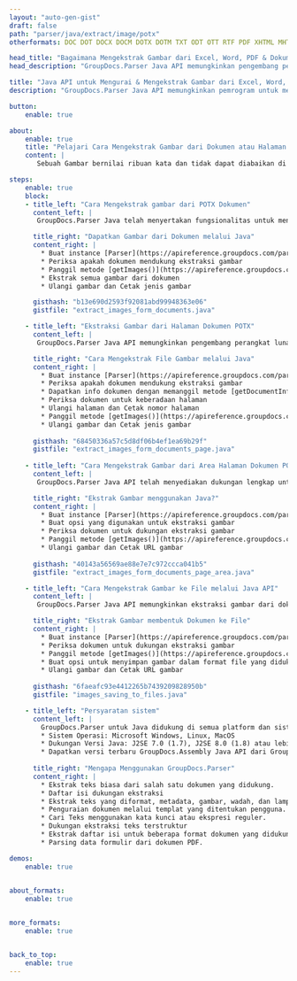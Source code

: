```yaml
---
layout: "auto-gen-gist"
draft: false
path: "parser/java/extract/image/potx"
otherformats: DOC DOT DOCX DOCM DOTX DOTM TXT ODT OTT RTF PDF XHTML MHTML MD XML EPUB FB2 CHM XLS XLT XLSX XLSM XLSB XLTX XLTM ODS CSV OTS XLA XLAM PPT PPTX  PPS POT PPSX PPTM PPSM ODP OTP PST OST EML EMLX MSG ONE 

head_title: "Bagaimana Mengekstrak Gambar dari Excel, Word, PDF & Dokumen Lain melalui Java?"
head_description: "GroupDocs.Parser Java API memungkinkan pengembang perangkat lunak untuk mengurai & mengekstrak gambar dari PDF, DOC, DOCX, PPT, PPTX, XLS, XLSX dokumen & Email di dalam Aplikasi Java."

title: "Java API untuk Mengurai & Mengekstrak Gambar dari Excel, Word, PowerPoint, PDF & Halaman Dokumen Lainnya"
description: "GroupDocs.Parser Java API memungkinkan pemrogram untuk mengekstrak gambar dari dokumen PDF, DOC, DOCX, PPT, PPTX, EML, MSG, XLS, XLSX, CSV, ODT, RTF & EPUB atau Halaman dokumen di dalam aplikasi Java."

button:
    enable: true

about:
    enable: true
    title: "Pelajari Cara Mengekstrak Gambar dari Dokumen atau Halaman Tertentu melalui Java API?"
    content: |
       Sebuah Gambar bernilai ribuan kata dan tidak dapat diabaikan di dunia visual saat ini sambil membuat konten yang menarik. Gambar dapat menjadi sumber komunikasi informasi yang hebat serta menarik perhatian pengguna. Seringkali diperlukan untuk mendapatkan gambar dari dokumen, jurnal atau presentasi dan menggunakannya di tempat lain. GroupDocs.Parser untuk Java adalah API yang kuat yang membantu pengembang perangkat lunak dan pemrogram untuk membangun solusi untuk parsing dan mengekstrak gambar atau informasi lain dari berbagai jenis dokumen. Ini juga mendukung penyimpanan gambar dalam PNG, JPEG, WebP, GIF, BMP dan format lainnya. API telah menyertakan dukungan untuk beberapa format dokumen populer, seperti PDF, format Microsoft Office: Word (DOC, DOCX), PowerPoint (PPT, PPTX), Excel (XLS, XLSX), format LibreOffice, Email, Ebooks, dan banyak lagi . Ini juga termasuk dukungan untuk beberapa fitur lanjutan yang terkait dengan penguraian dokumen, mengekstraksi teks biasa dan terstruktur, pencarian teks dengan kata kunci, mengekstrak metadata atau gambar, wadah serta lampiran dan banyak lagi.

steps:
    enable: true
    block:
    - title_left: "Cara Mengekstrak gambar dari POTX Dokumen"
      content_left: |
       GroupDocs.Parser Java telah menyertakan fungsionalitas untuk mengekstraksi gambar dari dokumen POTX. Contoh kode Java berikut menunjukkan bagaimana gambar dapat diekstraksi dari dokumen POTX dengan mudah. 

      title_right: "Dapatkan Gambar dari Dokumen melalui Java"
      content_right: |
        * Buat instance [Parser](https://apireference.groupdocs.com/parser/java/com.groupdocs.parser/Parser) 
        * Periksa apakah dokumen mendukung ekstraksi gambar
        * Panggil metode [getImages()](https://apireference.groupdocs.com/parser/java/com.groupdocs.parser/Parser#getImages()) mengekstrak semua gambar dari seluruh dokumen.
        * Ekstrak semua gambar dari dokumen
        * Ulangi gambar dan Cetak jenis gambar

      gisthash: "b13e690d2593f92081abd99948363e06"
      gistfile: "extract_images_form_documents.java"

    - title_left: "Ekstraksi Gambar dari Halaman Dokumen POTX"
      content_left: |
       GroupDocs.Parser Java API memungkinkan pengembang perangkat lunak untuk mengekstrak gambar dari dokumen POTX dengan beberapa baris kode. Kode Java di bawah ini menunjukkan ekstraksi gambar dari dokumen POTX. 

      title_right: "Cara Mengekstrak File Gambar melalui Java"
      content_right: |
        * Buat instance [Parser](https://apireference.groupdocs.com/parser/java/com.groupdocs.parser/Parser) 
        * Periksa apakah dokumen mendukung ekstraksi gambar
        * Dapatkan info dokumen dengan memanggil metode [getDocumentInfo](https://apireference.groupdocs.com/parser/java/com.groupdocs.parser/Parser#getDocumentInfo()).
        * Periksa dokumen untuk keberadaan halaman
        * Ulangi halaman dan Cetak nomor halaman
        * Panggil metode [getImages()](https://apireference.groupdocs.com/parser/java/com.groupdocs.parser/Parser#getImages()) mengekstrak semua gambar dari seluruh dokumen.
        * Ulangi gambar dan Cetak jenis gambar
     
      gisthash: "68450336a57c5d8df06b4ef1ea69b29f"
      gistfile: "extract_images_form_documents_page.java"
      
    - title_left: "Cara Mengekstrak Gambar dari Area Halaman Dokumen POTX"
      content_left: |
       GroupDocs.Parser Java API telah menyediakan dukungan lengkap untuk mengekstrak dari halaman dokumen POTX dengan mudah. Kode Java berikut menunjukkan bagaimana pemrogram dapat mengekstrak gambar dari area halaman dokumen POTX di dalam aplikasi Java mereka sendiri.

      title_right: "Ekstrak Gambar menggunakan Java?"
      content_right: |
        * Buat instance [Parser](https://apireference.groupdocs.com/parser/java/com.groupdocs.parser/Parser) 
        * Buat opsi yang digunakan untuk ekstraksi gambar
        * Periksa dokumen untuk dukungan ekstraksi gambar
        * Panggil metode [getImages()](https://apireference.groupdocs.com/parser/java/com.groupdocs.parser/Parser#getImages()) untuk mengekstrak gambar dari sudut kiri atas halaman.
        * Ulangi gambar dan Cetak URL gambar
     
      gisthash: "40143a56569ae88e7e7c972ccca041b5"
      gistfile: "extract_images_form_documents_page_area.java"

    - title_left: "Cara Mengekstrak Gambar ke File melalui Java API"
      content_left: |
       GroupDocs.Parser Java API memungkinkan ekstraksi gambar dari dokumen POTX dan menyimpan konten gambar ke file. Kode Java berikut menunjukkan bagaimana programmer dapat mengekstrak gambar dari ke file pilihan mereka di dalam aplikasi Java mereka sendiri.

      title_right: "Ekstrak Gambar membentuk Dokumen ke File"
      content_right: |
        * Buat instance [Parser](https://apireference.groupdocs.com/parser/java/com.groupdocs.parser/Parser) 
        * Periksa dokumen untuk dukungan ekstraksi gambar
        * Panggil metode [getImages()](https://apireference.groupdocs.com/parser/java/com.groupdocs.parser/Parser#getImages()) untuk mengekstrak gambar dari sudut kiri atas halaman.
        * Buat opsi untuk menyimpan gambar dalam format file yang didukung 
        * Ulangi gambar dan Cetak URL gambar
     
      gisthash: "6faeafc93e4412265b7439209828950b"
      gistfile: "images_saving_to_files.java"

    - title_left: "Persyaratan sistem"
      content_left: |
        GroupDocs.Parser untuk Java didukung di semua platform dan sistem operasi utama. Itu dapat menghasilkan dokumen dalam Microsoft Word, Excel, PowerPoint, Outlook, OpenOffice & 50+ format lainnya. Untuk panduan persyaratan sistem lengkap, silakan kunjungi persyaratan sistem sebelum menjalankan kode di bawah ini, pastikan Anda telah menginstal prasyarat berikut di sistem Anda:
        * Sistem Operasi: Microsoft Windows, Linux, MacOS
        * Dukungan Versi Java: J2SE 7.0 (1.7), J2SE 8.0 (1.8) atau lebih tinggi
        * Dapatkan versi terbaru GroupDocs.Assembly Java API dari GroupDocs [Repository](https://repository.groupdocs.com/webapp/#/artifacts/browse/tree/General/repo/com/groupdocs/groupdocs-parser)
        
      title_right: "Mengapa Menggunakan GroupDocs.Parser"
      content_right: |
        * Ekstrak teks biasa dari salah satu dokumen yang didukung.
        * Daftar isi dukungan ekstraksi
        * Ekstrak teks yang diformat, metadata, gambar, wadah, dan lampiran.
        * Penguraian dokumen melalui templat yang ditentukan pengguna.
        * Cari Teks menggunakan kata kunci atau ekspresi reguler. 
        * Dukungan ekstraksi teks terstruktur
        * Ekstrak daftar isi untuk beberapa format dokumen yang didukung.
        * Parsing data formulir dari dokumen PDF.

demos:
    enable: true
        

about_formats:
    enable: true


more_formats:
    enable: true


back_to_top:
    enable: true
---
```

